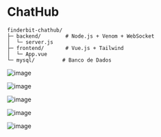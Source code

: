 # ChatHub


````
finderbit-chathub/
├─ backend/        # Node.js + Venom + WebSocket
│  └─ server.js
├─ frontend/       # Vue.js + Tailwind
│  └─ App.vue
└─ mysql/         # Banco de Dados
`````
![image](https://github.com/user-attachments/assets/0f76380c-45b7-495f-862b-efa8898a012a)


![image](https://github.com/user-attachments/assets/6fecc3aa-8fb0-416e-9956-d5c8cf343aa3)


![image](https://github.com/user-attachments/assets/a1dfa48d-539a-442c-9e42-229240b7baf9)

![image](https://github.com/user-attachments/assets/da92da90-ff34-437b-9a60-3a8e7ff1ebc0)

![image](https://github.com/user-attachments/assets/03d2684b-69f8-4c2e-88e6-4d5634647cc4)
